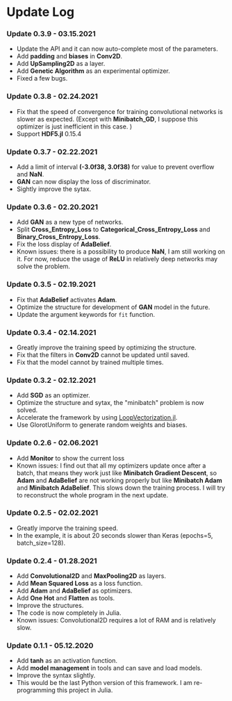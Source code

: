 # Update Log

### Update 0.3.9 - 03.15.2021
- Update the API and it can now auto-complete most of the parameters. 
- Add **padding** and **biases** in **Conv2D**. 
- Add **UpSampling2D** as a layer. 
- Add **Genetic Algorithm** as an experimental optimizer. 
- Fixed a few bugs. 

### Update 0.3.8 - 02.24.2021
- Fix that the speed of convergence for training convolutional networks is slower as expected. (Except with **Minibatch_GD**, I suppose this optimizer is just inefficient in this case. )
- Support **HDF5.jl** 0.15.4

### Update 0.3.7 - 02.22.2021
- Add a limit of interval **(-3.0f38, 3.0f38)** for value to prevent overflow and **NaN**. 
- **GAN** can now display the loss of discriminator. 
- Sightly improve the sytax. 

### Update 0.3.6 - 02.20.2021
- Add **GAN** as a new type of networks. 
- Split **Cross_Entropy_Loss** to **Categorical_Cross_Entropy_Loss** and **Binary_Cross_Entropy_Loss**. 
- Fix the loss display of **AdaBelief**. 
- Known issues: there is a possibility to produce **NaN**, I am still working on it. For now, reduce the usage of **ReLU** in relatively deep networks may solve the problem. 

### Update 0.3.5 - 02.19.2021
- Fix that **AdaBelief** activates **Adam**. 
- Optimize the structure for development of **GAN** model in the future. 
- Update the argument keywords for `fit` function. 

### Update 0.3.4 - 02.14.2021
- Greatly improve the training speed by optimizing the structure. 
- Fix that the filters in **Conv2D** cannot be updated until saved. 
- Fix that the model cannot by trained multiple times. 

### Update 0.3.2 - 02.12.2021
- Add **SGD** as an optimizer.
- Optimize the structure and sytax, the "minibatch" problem is now solved. 
- Accelerate the framework by using [LoopVectorization.jl](https://github.com/chriselrod/LoopVectorization.jl).
- Use GlorotUniform to generate random weights and biases. 

### Update 0.2.6 - 02.06.2021
- Add **Monitor** to show the current loss
- Known issues: I find out that all my optimizers update once after a batch, that means they work just like **Minibatch Gradient Descent**, so **Adam** and **AdaBelief** are not working properly but like **Minibatch Adam** and **Minibatch AdaBelief**. This slows down the training process. I will try to reconstruct the whole program in the next update. 

### Update 0.2.5 - 02.02.2021
- Greatly imporve the training speed.
- In the example, it is about 20 seconds slower than Keras (epochs=5, batch_size=128). 

### Update 0.2.4 - 01.28.2021
- Add **Convolutional2D** and **MaxPooling2D** as layers.
- Add **Mean Squared Loss** as a loss function.
- Add **Adam** and **AdaBelief** as optimizers.
- Add **One Hot** and **Flatten** as tools.
- Improve the structures.
- The code is now completely in Julia. 
- Known issues: Convolutional2D requires a lot of RAM and is relatively slow. 

### Update 0.1.1 - 05.12.2020
- Add **tanh** as an activation function.
- Add **model management** in tools and can save and load models.
- Improve the syntax slightly.
- This would be the last Python version of this framework. I am re-programming this project in Julia. 
